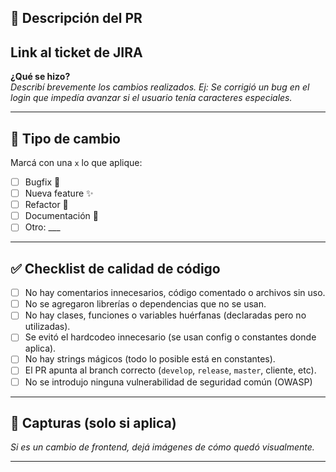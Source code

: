 ## 📝 Descripción del PR

## Link al ticket de JIRA


**¿Qué se hizo?**  
_Describí brevemente los cambios realizados. Ej: Se corrigió un bug en el login que impedía avanzar si el usuario tenía caracteres especiales._

---

## 📁 Tipo de cambio

Marcá con una `x` lo que aplique:

- [ ] Bugfix 🐛
- [ ] Nueva feature ✨
- [ ] Refactor 🔧
- [ ] Documentación 📝
- [ ] Otro: ___

---

## ✅ Checklist de calidad de código

- [ ] No hay comentarios innecesarios, código comentado o archivos sin uso.
- [ ] No se agregaron librerías o dependencias que no se usan.
- [ ] No hay clases, funciones o variables huérfanas (declaradas pero no utilizadas).
- [ ] Se evitó el hardcodeo innecesario (se usan config o constantes donde aplica).
- [ ] No hay strings mágicos (todo lo posible está en constantes).
- [ ] El PR apunta al branch correcto (`develop`, `release`, `master`, cliente, etc).
- [ ] No se introdujo ninguna vulnerabilidad de seguridad común (OWASP)

---

## 📸 Capturas (solo si aplica)

_Si es un cambio de frontend, dejá imágenes de cómo quedó visualmente._

---

